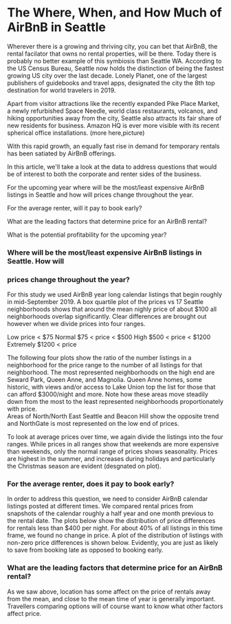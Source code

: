 # The Where, When, and How Much of AirBnB in Seattle

Wherever there is a growing and thriving city, you can bet that AirBnB, the rental facilator that owns no rental properties, 
will be there. Today there is probably no better example of this symbiosis than Seattle WA. According to the US Census Bureau,  Seattle now holds the distinction of being the fastest growing US city over the last decade. Lonely Planet, one of the largest publishers of guidebooks and travel apps, designated the city the 8th top destination for world travelers in 2019.

Apart from visitor attractions like the recently expanded Pike Place Market, a newly refurbished Space Needle, world class restaurants, volcanos, and hiking opportunities away from the city, Seattle also attracts its fair share of new residents for business. Amazon HQ is ever more visible with its recent spherical office installations. (more here,picture)


With this rapid growth, an equally fast rise in demand for temporary rentals has been satiated by AirBnB offerings.

In this article, we'll take a look at the data to address questions that would be of interest to both 
the corporate and renter sides of the business.

For the upcoming year where will be the most/least expensive AirBnB listings in Seattle and how will
prices change throughout the year.

For the average renter, will it pay to book early?

What are the leading factors that determine price for an AirBnB rental?

What is the potential profitability for the upcoming year?


### Where will be the most/least expensive AirBnB listings in Seattle. How will
### prices change throughout the year?

For this study we used AirBnB year long calendar listings that begin roughly in mid-September 2019.
A box quartile plot of the prices vs 17 Seattle neighborhoods shows that around the mean nighly price of 
about $100 all neighborhoods overlap significantly. Clear differences are brought out however when we divide prices into
four ranges.

Low       price < $75
Normal    $75   < price < $500
High      $500  < price < $1200
Extremely $1200 < price 


The following four plots show the ratio of the number listings in a neighborhood for the price range to the number of all listings for that neighborhood. The most represented neighborhoods on the high end are Seward Park, Queen Anne, and Magnolia. 
Queen Anne homes, some historic, with views and/or access to Lake Union top the list for those that can afford $3000/night and more. Note how these areas move steadily down from the most to the least represented neighborhoods proportionately with price.   
Areas of North/North East Seattle and Beacon Hill show the opposite trend and NorthGate is most represented on the low end of prices.


To look at average prices over time, we again divide the listings into the four ranges. While prices in all ranges show that weekends are more expensive than weekends, only the normal range of prices shows seasonality. Prices are highest in the summer,
and increases during holidays and particularly the Christmas season are evident (desgnated on plot).


### For the average renter, does it pay to book early?

In order to address this question, we need to consider AirBnB calendar listings posted at different times. We compared rental prices from snapshots of the calendar roughly a half year and one month previous to the rental date. The plots below show the 
distribution of price differences for rentals less than $400 per night. For about 40% of all listings in this time frame, we found no change in price. A plot of the distribution of listings with non-zero price differences is shown below. Evidently, you are just as likely to save from booking late as opposed to booking early. 


### What are the leading factors that determine price for an AirBnB rental?

As we saw above, location has some affect on the price of rentals away from the mean, and close to the mean time of year
is generally important. Travellers comparing options will of course want to know what other factors affect price.




 









